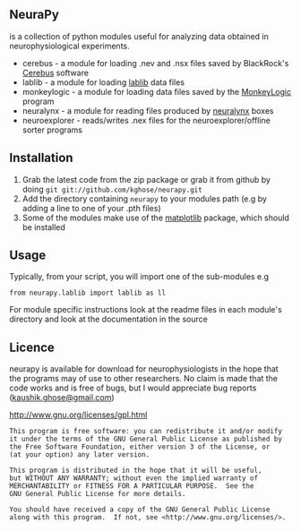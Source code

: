 NeuraPy
-------
is a collection of python modules useful for analyzing data obtained in neurophysiological experiments.

* cerebus - a module for loading .nev and .nsx files saved by BlackRock's [Cerebus][cb] software
* lablib - a module for loading [lablib][lablib] data files
* monkeylogic - a module for loading data files saved by the [MonkeyLogic][ml] program
* neuralynx - a module for reading files produced by [neuralynx][nl] boxes
* neuroexplorer - reads/writes .nex files for the neuroexplorer/offline sorter programs

[lablib]: http://maunsell.med.harvard.edu/software.html
[ml]: http://www.monkeylogic.net/
[cb]: http://www.blackrockmicro.com/content.aspx?id=13
[map]: http://www.plexon.com/product/Multichannel_Acquisition_Processor__MAP__.html
[nl]: http://neuralynx.com/products/digital_data_acquisition_systems/

Installation
------------
1. Grab the latest code from the zip package or grab it from github by doing `git git://github.com/kghose/neurapy.git`
2. Add the directory containing `neurapy` to your modules path (e.g by adding a line to one of your .pth files)
3. Some of the modules make use of the [matplotlib][mat] package, which should be installed

[mat]: http://matplotlib.sourceforge.net/

Usage
-----

Typically, from your script, you will import one of the sub-modules e.g

`from neurapy.lablib import lablib as ll`

For module specific instructions look at the readme files in each module's directory and
look at the documentation in the source

Licence
-------
neurapy is available for download for neurophysiologists in the hope that the programs may of use to other researchers.
No claim is made that the code works and is free of bugs, but I would appreciate bug reports (kaushik.ghose@gmail.com)

http://www.gnu.org/licenses/gpl.html

    This program is free software: you can redistribute it and/or modify
    it under the terms of the GNU General Public License as published by
    the Free Software Foundation, either version 3 of the License, or
    (at your option) any later version.

    This program is distributed in the hope that it will be useful,
    but WITHOUT ANY WARRANTY; without even the implied warranty of
    MERCHANTABILITY or FITNESS FOR A PARTICULAR PURPOSE.  See the
    GNU General Public License for more details.

    You should have received a copy of the GNU General Public License
    along with this program.  If not, see <http://www.gnu.org/licenses/>.
